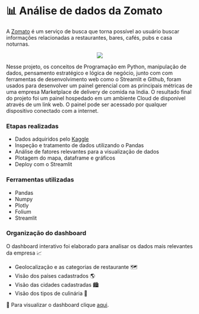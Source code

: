# 📊 Análise de dados da Zomato


A [Zomato](https://www.zomato.com/) é um serviço de busca que torna possível ao usuário buscar informações relacionadas a restaurantes, bares, cafés, pubs e casa noturnas.



<p align="center">
  <img src="https://user-images.githubusercontent.com/109559298/209026442-369b0dd5-6049-430b-ba2d-2a10f90fdbd4.png" />
</p>



Nesse projeto, os conceitos de Programação em Python, manipulação de dados, pensamento estratégico e lógica de negócio, junto com com ferramentas de desenvolvimento web como o Streamlit e Github, foram usados para desenvolver um painel gerencial com as principais métricas de uma empresa Marketplace de delivery de comida na India.
O resultado final do projeto foi um painel hospedado em um ambiente Cloud de disponivel através de um link web. O painel pode ser acessado por qualquer dispositivo conectado com a internet. 

### Etapas realizadas
* Dados adquiridos pelo [Kaggle](https://www.kaggle.com/datasets/shrutimehta/zomato-restaurants-data)
* Inspeção e tratamento de dados utilizando o Pandas
* Análise de fatores relevantes para a visualização de dados
* Plotagem do mapa, dataframe e gráficos
* Deploy com o Streamlit

### Ferramentas utilizadas
* Pandas
* Numpy
* Plotly
* Folium
* Streamlit

### Organização do dashboard

O dashboard interativo foi elaborado para analisar os dados mais relevantes da empresa 📈

* Geolocalização e as categorias de restaurante 🗺️
* Visão dos países cadastrados 🌎
* Visão das cidades cadastradas 🏙️
* Visão dos tipos de culinária 🍲

🔎 Para visualizar o dashboard clique [aqui](https://segovia-cmp-projeto-zomato-a.streamlit.app/).
